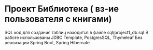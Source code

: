 # Проект Библиотека ( вз-ие пользователя с книгами)
SQL код для создания таблиц находится в файле sql/project1_db.sql
В работе использованы JDBC Template, PostgresSQL, Thymeleaf
Без реализации Spring Boot, Spring Hibernate